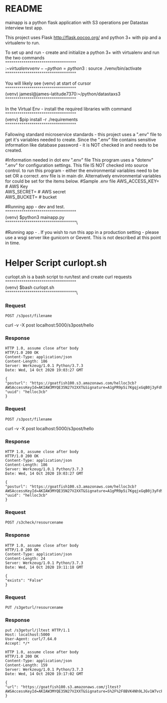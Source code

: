 # README #
mainapp is a python flask application with S3 operations per Datastax 
interview test app.

This project uses Flask http://flask.pocoo.org/ and python 3+ with pip and a virtualenv to run.

To set up and run - create and initialize a python 3+ with virtualenv and run the two commands  
"""""""""""""""""""""""""""""""""""\
:~$virtualenv venv --python=python3\
:~$source ./venv/bin/activate\
"""""""""""""""""""""""""""""""""""  

You will likely see (venv) at start of cursor\
"""""""""""""""""""""""""""""""""""\
(venv) jamesl@james-latitude7370:~/python/datastaxs3\
"""""""""""""""""""""""""""""""""""  

In the Virtual Env - install the required libraries with command\
"""""""""""""""""""""""""""""""""""\
(venv) $pip install -r ./requirements\
"""""""""""""""""""""""""""""""""""  

Fallowing standard microservice standards - this project uses a ".env" file to get it's
variables needed to create.  Since the ".env" file contains sensitive information like
database password - it is NOT checked in and needs to be created.

#Information needed in dot env ".env" file
This program uses a "dotenv" ".env" for configuration settings.  This
file IS NOT checked into source control.  to run this program - either
the environmental variables need to be set OR a correct .env file is in main
dir.  Alternatively environmental variables for could be set for the items below.
#Sample .env file
AWS_ACCESS_KEY= # AWS Key  
AWS_SECRET=  # AWS secret  
AWS_BUCKET=  # bucket  


#Running app - dev and test.\
"""""""""""""""""""""""""""""""""""\
(venv) $python3 mainapp.py\
"""""""""""""""""""""""""""""""""""\


#Running app - .
If you wish to run this app in a production setting - please use
a wsgi server like gunicorn or Gevent.  This is not described at
this point in time.

# Helper Script curlopt.sh
curlopt.sh is a bash script to run/test and create curl requests\
"""""""""""""""""""""""""""""""""""\
(venv) $bash curlopt.sh\
"""""""""""""""""""""""""""""""""""\

### Request

`POST /s3post/filename`

curl -v -X post localhost:5000/s3post/hello   

### Response

    HTTP 1.0, assume close after body
    HTTP/1.0 200 OK
    Content-Type: application/json
    Content-Length: 186
    Server: Werkzeug/1.0.1 Python/3.7.3
    Date: Wed, 14 Oct 2020 19:03:27 GMT
 
    {
    "posturl": "https://goatfish100.s3.amazonaws.com/helloc3cb?AWSAccessKeyId=AKIAW3MYQE35N27V2XXT&Signature=A1gPR9p5i7KgqjxGqB0j3yFd9D8%3D&Expires=1602709407", 
    "uuid": "helloc3cb"
    }

### Request

`POST /s3post/filename`

curl -v -X post localhost:5000/s3post/hello   

### Response

    HTTP 1.0, assume close after body
    HTTP/1.0 200 OK
    Content-Type: application/json
    Content-Length: 186
    Server: Werkzeug/1.0.1 Python/3.7.3
    Date: Wed, 14 Oct 2020 19:03:27 GMT
 
    {
    "posturl": "https://goatfish100.s3.amazonaws.com/helloc3cb?AWSAccessKeyId=AKIAW3MYQE35N27V2XXT&Signature=A1gPR9p5i7KgqjxGqB0j3yFd9D8%3D&Expires=1602709407", 
    "uuid": "helloc3cb"
    }

### Request

`POST /s3check/resourcename`
### Response

    HTTP 1.0, assume close after body
    HTTP/1.0 200 OK
    Content-Type: application/json
    Content-Length: 24
    Server: Werkzeug/1.0.1 Python/3.7.3
    Date: Wed, 14 Oct 2020 19:11:18 GMT
    
    {
    "exists": "False"
    }

### Request

`PUT /s3geturl/resourcename`

### Response
    put /s3geturl/jltest HTTP/1.1
    Host: localhost:5000
    User-Agent: curl/7.64.0
    Accept: */*

    HTTP 1.0, assume close after body
    HTTP/1.0 200 OK
    Content-Type: application/json
    Content-Length: 159
    Server: Werkzeug/1.0.1 Python/3.7.3
    Date: Wed, 14 Oct 2020 19:17:02 GMT

    {
    "url": "https://goatfish100.s3.amazonaws.com/jltest?AWSAccessKeyId=AKIAW3MYQE35N27V2XXT&Signature=S%2F%2F8BVK4Nh9LJGv1W7vcFLcyyHw%3D&Expires=1602706622"
    }
